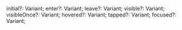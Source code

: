 initial?: Variant;
enter?: Variant;
leave?: Variant;
visible?: Variant;
visibleOnce?: Variant;
hovered?: Variant;
tapped?: Variant;
focused?: Variant;
